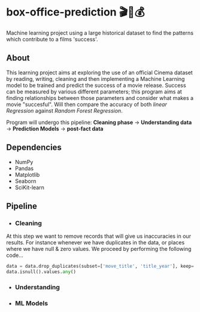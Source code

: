 # box-office-prediction 🎬🍿💰
Machine learning project using a large historical dataset to find the patterns which contribute to a films 'success'.

## About
This learning project aims at exploring the use of an official Cinema dataset by reading, writing, cleaning and then implementing a Machine Learning model to be trained and predict the success of a movie release. Success can be measured by various different parameters; this program aims at finding relationships between those parameters and consider what makes a movie "succesful". Will then compare the accuracy of both *linear Regression* against *Random Forest Regression*. 

Program will undergo this pipeline:
**Cleaning phase** -> **Understanding data** -> **Prediction Models** -> **post-fact data**

## Dependencies
* NumPy 
* Pandas 
* Matplotlib
* Seaborn 
* SciKit-learn

## Pipeline
* ### Cleaning
At this step we want to remove records that will give us inaccuracies in our results. For instance whenever we have duplicates in the data, or places where we have null & zero values. We proceed by performing the following code...
```python
data = data.drop_duplicates(subset=['move_title', 'title_year'], keep='first').copy()
data.isnull().values.any()
```

* ### Understanding
* ### ML Models
